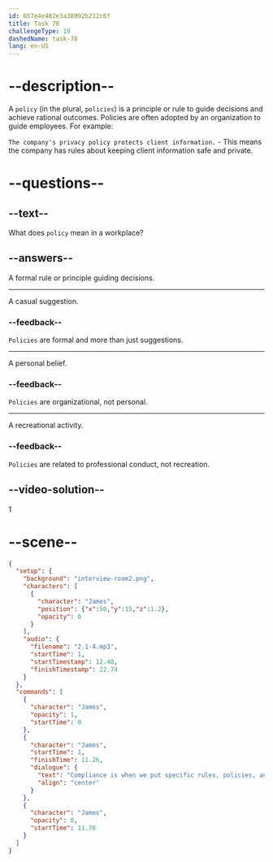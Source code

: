 ```yaml
---
id: 657e4e482e3a38992b212c6f
title: Task 78
challengeType: 19
dashedName: task-78
lang: en-US
---
```


<!-- (audio) James: Compliance is when we put specific rules, policies, and regulations that are important to our industry into practice. It helps promote ethics at the workplace. -->

# --description--

A `policy` (in the plural, `policies`) is a principle or rule to guide decisions and achieve rational outcomes. Policies are often adopted by an organization to guide employees. For example:

`The company's privacy policy protects client information.` - This means the company has rules about keeping client information safe and private.

# --questions--

## --text--

What does `policy` mean in a workplace?

## --answers--

A formal rule or principle guiding decisions.

---

A casual suggestion.

### --feedback--

`Policies` are formal and more than just suggestions.

---

A personal belief.

### --feedback--

`Policies` are organizational, not personal.

---

A recreational activity.

### --feedback--

`Policies` are related to professional conduct, not recreation.

## --video-solution--

1

# --scene--

```json
{
  "setup": {
    "background": "interview-room2.png",
    "characters": [
      {
        "character": "James",
        "position": {"x":50,"y":15,"z":1.2},
        "opacity": 0
      }
    ],
    "audio": {
      "filename": "2.1-4.mp3",
      "startTime": 1,
      "startTimestamp": 12.48,
      "finishTimestamp": 22.74
    }
  },
  "commands": [
    {
      "character": "James",
      "opacity": 1,
      "startTime": 0
    },
    {
      "character": "James",
      "startTime": 1,
      "finishTime": 11.26,
      "dialogue": {
        "text": "Compliance is when we put specific rules, policies, and regulations that are important to our industry into practice. It helps promote ethics at the workplace.",
        "align": "center"
      }
    },
    {
      "character": "James",
      "opacity": 0,
      "startTime": 11.76
    }
  ]
}
```
